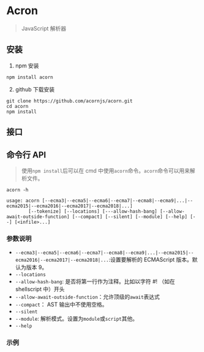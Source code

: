 # Acron

> JavaScript 解析器

## 安装

1. npm 安装

```shell
npm install acorn
```

2. github 下载安装

```shell
git clone https://github.com/acornjs/acorn.git
cd acorn
npm install
```

## 接口

## 命令行 API

> 使用`npm install`后可以在 cmd 中使用`acorn`命令。`acorn`命令可以用来解析文件。

```shell
acorn -h
```

```
usage: acorn [--ecma3|--ecma5|--ecma6|--ecma7|--ecma8|--ecma9|...|--ecma2015|--ecma2016|--ecma2017|--ecma2018|...]
        [--tokenize] [--locations] [---allow-hash-bang] [--allow-await-outside-function] [--compact] [--silent] [--module] [--help] [--] [<infile>...]
```

### 参数说明

- `--ecma3|--ecma5|--ecma6|--ecma7|--ecma8|--ecma9|...|--ecma2015|--ecma2016|--ecma2017|--ecma2018|...`:设置要解析的 ECMAScript 版本。默认为版本 9。
- `--locations`
- `--allow-hash-bang`: 是否将第一行作为注释。比如以字符 #! （如在 shellscript 中）开头
- `--allow-await-outside-function`：允许顶级的`await`表达式
- `--compact`： AST 输出中不使用空格。
- `--silent`
- `--module`: 解析模式。设置为`module`或`script`其他。
- `--help`

### 示例
